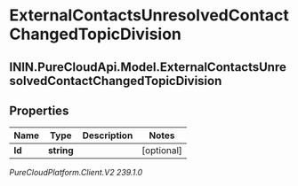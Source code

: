 # ExternalContactsUnresolvedContactChangedTopicDivision

## ININ.PureCloudApi.Model.ExternalContactsUnresolvedContactChangedTopicDivision

## Properties

|Name | Type | Description | Notes|
|------------ | ------------- | ------------- | -------------|
| **Id** | **string** |  | [optional] |



_PureCloudPlatform.Client.V2 239.1.0_
